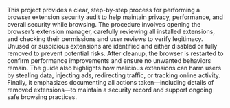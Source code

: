 This project provides a clear, step-by-step process for performing a browser extension security audit to help maintain privacy, performance, and overall security while browsing. The procedure involves opening the browser’s extension manager, carefully reviewing all installed extensions, and checking their permissions and user reviews to verify legitimacy. Unused or suspicious extensions are identified and either disabled or fully removed to prevent potential risks. After cleanup, the browser is restarted to confirm performance improvements and ensure no unwanted behaviors remain. The guide also highlights how malicious extensions can harm users by stealing data, injecting ads, redirecting traffic, or tracking online activity. Finally, it emphasizes documenting all actions taken—including details of removed extensions—to maintain a security record and support ongoing safe browsing practices.
